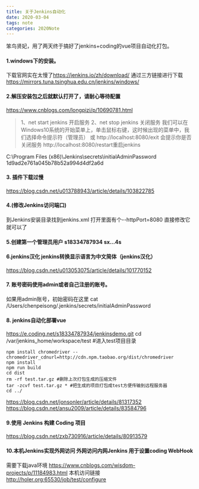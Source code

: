 ```yaml
---
title: 关于Jenkins自动化
date: 2020-03-04
tags: note
categories: 2020Note
---
```


笨鸟贤妃，用了两天终于搞好了jenkins+coding的vue项目自动化打包。

#### 1.windows下的安装。
下载官网实在太慢了<https://jenkins.io/zh/download/>
通过三方链接进行下载 <https://mirrors.tuna.tsinghua.edu.cn/jenkins/windows/>

<!-- more -->

#### 2.解压安装包之后就默认打开了，请耐心等待配置
<https://www.cnblogs.com/longpizi/p/10690781.html>

>1、net start jenkins  开启服务 
>2、net stop jenkins 关闭服务 
>我们可以在Windows10系统的开始菜单上，单击鼠标右键，这时候出现的菜单中，我们选择命令提示符（管理员）
>或 http://localhost:8080/exit 会提示你是否关闭服务
> http://localhost:8080/restart重启jenkins

C:\Program Files (x86)\Jenkins\secrets\initialAdminPassword
1d9ad2e761a045b78b52a994d4df2a6d

#### 3. 插件下载过慢
<https://blog.csdn.net/u013788943/article/details/103822785>

#### 4.(修改Jenkins访问端口)
到Jenkins安装目录找到jenkins.xml 打开里面有个--httpPort=8080 直接修改它就可以了

#### 5.创建第一个管理员用户 s18334787934 sx...4s


#### 6.jenkins汉化 jenkins转换显示语言为中文简体（jenkins汉化） 
<https://blog.csdn.net/u013053075/article/details/101770152>


#### 7. 账号密码使用admin或者自己注册的账号。
如果用admin账号，初始密码在这里 cat /Users/chenpeisong/.jenkins/secrets/initialAdminPassword

#### 8. jenkins自动化部署vue

https://e.coding.net/s18334787934/jenkinsdemo.git
cd /var/jenkins_home/workspace/test #进入test项目目录
```
npm install chromedriver --chromedriver_cdnurl=http://cdn.npm.taobao.org/dist/chromedriver
npm install
npm run build
cd dist
rm -rf test.tar.gz #删除上次打包生成的压缩文件
tar -zcvf test.tar.gz * #把生成的项目打包成test方便传输到远程服务器
cd ../
```
<https://blog.csdn.net/jonsonler/article/details/81317352>
<https://blog.csdn.net/ansu2009/article/details/83584796>


#### 9.使用 Jenkins 构建 Coding 项目
<https://blog.csdn.net/zxb730916/article/details/80913579>

#### 10.本机Jenkins实现外网访问 外网访问内网Jenkins  用于设置coding WebHook
需要下载java环境
<https://www.cnblogs.com/wisdom-projects/p/11184983.html>
本机访问链接<http://holer.org:65530/job/test/configure>


